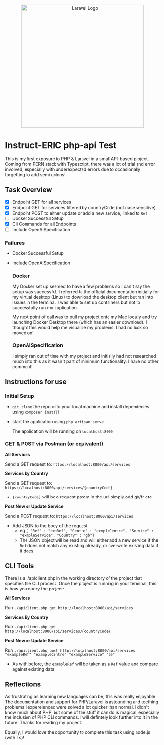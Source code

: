 <p align="center"><a href="https://laravel.com" target="_blank"><img src="https://raw.githubusercontent.com/laravel/art/master/logo-lockup/5%20SVG/2%20CMYK/1%20Full%20Color/laravel-logolockup-cmyk-red.svg" width="400" alt="Laravel Logo"></a></p>


# Instruct-ERIC php-api Test

This is my first exposure to PHP & Laravel in a small API-based project. Coming from PERN stack with Typescript, there was a lot of trial and error involved, especially with underexpected errors due to occasionally forgetting to add semi colons!

## Task Overview

- [x] Endpoint GET for all services
- [x] Endpoint GET for services filtered by countryCode (not case sensitive)
- [x] Endpoint POST to either update or add a new service, linked to `Ref`
- [ ] Docker Successful Setup
- [x] Cli Commands for all Endpoints
- [ ] Include OpenAISpecification

### Failures

- Docker Successful Setup
- Include OpenAISpecification

  ### Docker

  My Docker set up seemed to have a few problems so I can't say the setup was successful. I referred to the official documentation initially for my virtual desktop (Linux) to download the desktop client but ran into issues in the terminal. I was able to set up containers but not to successfully run my application.

  My next point of call was to pull my project onto my Mac locally and try launching Docker Desktop there (which has an easier download). I thought this would help me visualise my problems. I had no luck so moved on!

  ### OpenAISpecification

  I simply ran out of time with my project and initially had not researched much into this as it wasn't part of minimum functionality. I have no other comment!

## Instructions for use

### Initial Setup

- `git clone` the repo onto your local machine and install dependecies using `composer install`
- start the application using `php artisan serve`

  The application will be running on `localhost:8000`

### GET & POST via Postman (or equivalent)

**All Services**

Send a GET request to: `https://localhost:8000/api/services`

**Services by Country**

Send a GET request to: `https://localhost:8000/api/services/{countryCode}`

- `{countryCode}` will be a request param in the url, simply add gb/fr etc

**Post New or Update Service**

Send a POST request to: `https://localhost:8000/api/services`

- Add JSON to the body of the request
    - eg `{ "Ref" : "expRef", "Centre" : "exmpleCentre", "Service" : "exmpleService", "Country" : "gb"}`
    - The JSON object will be read and will either add a new service if the `Ref` does not match any existing already, or         overwrite existing data if it does

## CLI Tools

There is a ./apiclient.php in the working directory of the project that specifies the CLI process. Once the project is         running in your terminal, this is how you query the project:

**All Services**

Run `./apiclient.php get http://localhost:8000/api/services`

**Services By Country**

Run `./apiclient.php get http://localhost:8000/api/services/{countryCode}`

**Post New or Update Service**

Run `./apiclient.php post http://localhost:8000/api/services "exampleRef" "exampleCentre" "exampleService" "de"`

 - As with before, the `exampleRef` will be taken as a `Ref` value and compare against existing data.
     

## Reflections

As frustrating as learning new languages can be, this was really enjoyable. The documentation and support for PHP/Laravel is astounding and teething problems I expereienced were solved a lot quicker than normal. I didn't know much about PHP, but some of the stuff it can do is magical, especially the inclusion of PHP CLI commands. I will defintely look further into it in the future. Thanks for reading my project.

Equally, I would love the opportunity to complete this task using node.js (with Ts)!





      
                








  
